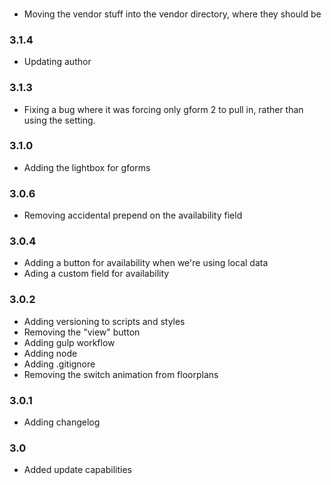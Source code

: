 ###
* Moving the vendor stuff into the vendor directory, where they should be

### 3.1.4
* Updating author

### 3.1.3 
* Fixing a bug where it was forcing only gform 2 to pull in, rather than using the setting.

### 3.1.0
* Adding the lightbox for gforms

### 3.0.6
* Removing accidental prepend on the availability field

### 3.0.4
* Adding a button for availability when we're using local data
* Ading a custom field for availability 

### 3.0.2
* Adding versioning to scripts and styles
* Removing the "view" button
* Adding gulp workflow
* Adding node
* Adding .gitignore
* Removing the switch animation from floorplans

### 3.0.1
* Adding changelog

### 3.0
* Added update capabilities